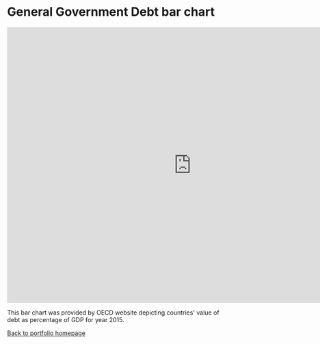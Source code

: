 # General Government Debt bar chart


<iframe src="https://data.oecd.org/chart/5Pey" width="860" height="645" style="border: 0" mozallowfullscreen="true" webkitallowfullscreen="true" allowfullscreen="true"><a href="https://data.oecd.org/chart/5Pey" target="_blank">OECD Chart: General government debt, Total, % of GDP, Annual, 2015</a></iframe>

This bar chart was provided by OECD website depicting countries' value of debt as percentage of GDP for year 2015.
  

[Back to portfolio homepage](https://barrychen825.github.io/chen-portfolio/)
